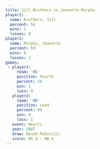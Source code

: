 ```yaml
---
title: Jill Brothers vs Jeanette Murphy
player1:                
  name: Brothers, Jill  
  percent: 56           
  wins: 1               
  losses: 0             
player2:                
  name: Murphy, Jeanette
  percent: 69           
  wins: 0               
  losses: 1             
games:
 - player1:          
     team: 'NS'      
     position: Fourth
     percent: 56     
     win: 1          
     loss: 0         
   player2:        
     team: 'NB'    
     position: Lead
     percent: 69   
     win: 0        
     loss: 1       
   event: Hearts        
   year: 2007           
   draw: Round Robin(11)
   score: NS 8 - NB 4   
---
```

